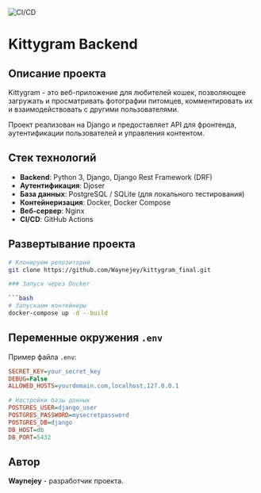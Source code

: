 ![CI/CD](https://github.com/Waynejey/kittygram_final/actions/workflows/main.yml/badge.svg)

# Kittygram Backend

## Описание проекта

Kittygram - это веб-приложение для любителей кошек, позволяющее загружать и просматривать фотографии питомцев, комментировать их и взаимодействовать с другими пользователями.

Проект реализован на Django и предоставляет API для фронтенда, аутентификации пользователей и управления контентом.


## Стек технологий

- **Backend**: Python 3, Django, Django Rest Framework (DRF)
- **Аутентификация**: Djoser
- **База данных**: PostgreSQL / SQLite (для локального тестирования)
- **Контейнеризация**: Docker, Docker Compose
- **Веб-сервер**: Nginx
- **CI/CD**: GitHub Actions

## Развертывание проекта

```bash
# Клонируем репозиторий
git clone https://github.com/Waynejey/kittygram_final.git

### Запуск через Docker

```bash
# Запускаем контейнеры
docker-compose up -d --build
```

## Переменные окружения `.env`

Пример файла `.env`:

```ini
SECRET_KEY=your_secret_key
DEBUG=False
ALLOWED_HOSTS=yourdomain.com,localhost,127.0.0.1

# Настройки базы данных
POSTGRES_USER=django_user
POSTGRES_PASSWORD=mysecretpassword
POSTGRES_DB=django
DB_HOST=db
DB_PORT=5432
```

## Автор

**Waynejey** - разработчик проекта.
